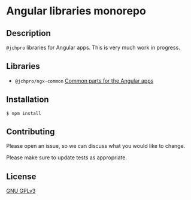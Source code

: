 # Angular libraries monorepo

## Description

`@jchpro` libraries for Angular apps. This is very much work in progress.

## Libraries

- `@jchpro/ngx-common` [Common parts for the Angular apps](/projects/common/readme.md)

## Installation

```shell
$ npm install
```

## Contributing

Please open an issue, so we can discuss what you would like to change.

Please make sure to update tests as appropriate.

## License

[GNU GPLv3](https://choosealicense.com/licenses/gpl-3.0/)
